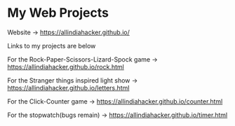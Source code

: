 # My Web Projects

Website -> https://allindiahacker.github.io/

Links to my projects are below

For the Rock-Paper-Scissors-Lizard-Spock game ->
 https://allindiahacker.github.io/rock.html

For the Stranger things inspired light show ->
 https://allindiahacker.github.io/letters.html

For the Click-Counter game ->
 https://allindiahacker.github.io/counter.html

For the stopwatch(bugs remain) ->
 https://allindiahacker.github.io/timer.html
